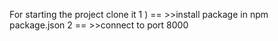 For starting the project clone it
1 ) == >>install package in npm package.json 
2 == >>connect to port 8000